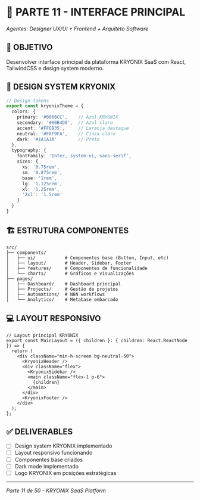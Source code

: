 # 🎨 PARTE 11 - INTERFACE PRINCIPAL
*Agentes: Designer UX/UI + Frontend + Arquiteto Software*

## 🎯 OBJETIVO
Desenvolver interface principal da plataforma KRYONIX SaaS com React, TailwindCSS e design system moderno.

## 🎨 DESIGN SYSTEM KRYONIX
```typescript
// Design tokens
export const kryonixTheme = {
  colors: {
    primary: '#0066CC',    // Azul KRYONIX
    secondary: '#00B4D8',  // Azul claro
    accent: '#FF6B35',     // Laranja destaque
    neutral: '#F8F9FA',    // Cinza claro
    dark: '#1A1A1A'        // Preto
  },
  typography: {
    fontFamily: 'Inter, system-ui, sans-serif',
    sizes: {
      xs: '0.75rem',
      sm: '0.875rem', 
      base: '1rem',
      lg: '1.125rem',
      xl: '1.25rem',
      '2xl': '1.5rem'
    }
  }
}
```

## 🏗️ ESTRUTURA COMPONENTES
```
src/
├── components/
│   ├── ui/           # Componentes base (Button, Input, etc)
│   ├── layout/       # Header, Sidebar, Footer
│   ├── features/     # Componentes de funcionalidade
│   └── charts/       # Gráficos e visualizações
├── pages/
│   ├── Dashboard/    # Dashboard principal
│   ├── Projects/     # Gestão de projetos
│   ├── Automations/  # N8N workflows
│   └── Analytics/    # Metabase embarcado
```

## 💻 LAYOUT RESPONSIVO
```tsx
// Layout principal KRYONIX
export const MainLayout = ({ children }: { children: React.ReactNode }) => {
  return (
    <div className="min-h-screen bg-neutral-50">
      <KryonixHeader />
      <div className="flex">
        <KryonixSidebar />
        <main className="flex-1 p-6">
          {children}
        </main>
      </div>
      <KryonixFooter />
    </div>
  );
};
```

## ✅ DELIVERABLES
- [ ] Design system KRYONIX implementado
- [ ] Layout responsivo funcionando
- [ ] Componentes base criados
- [ ] Dark mode implementado
- [ ] Logo KRYONIX em posições estratégicas

---
*Parte 11 de 50 - KRYONIX SaaS Platform*

